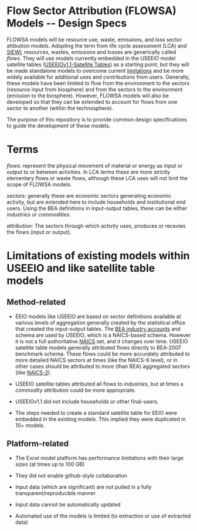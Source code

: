 # Flow Sector Attribution (FLOWSA) Models -- Design Specs

FLOWSA models will be resource use, waste, emissions, and loss sector attibution models. Adopting the term from
life cycle assessment (LCA) and [StEWI](https://github.com/USEPA/standardizedinventories), resources, wastes,
 emissions and losses are generically called _flows_. They will use models currently embedded in the USEEIO model
satellite tables ([USEEIOv1.1-Satellite Tables](https://catalog.data.gov/dataset/useeiov1-1-satellite-tables)) as a starting point,
 but they will be made standalone models to overcome current [limitations](#limitations-of-existing-models-within-useeio-and-like-satellite-table-models) and be more widely available for additional uses and
 contributions from users. Generally, these models have been limited to flow from the environment to the sectors (resource input from biosphere)
   and from the sectors to the environment (emission to the biosphere). However, FLOWSA models will also be developed so that they can be extended
 to account for flows from one sector to another (within the technosphere).

The purpose of this repository is to provide common design specifications to guide the
development of these models.

# Terms
_flows_: represent the physical movement of material or energy as input or output to or between activities.
In LCA terms these are more strictly elementary flows or waste flows, although these LCA uses will not limit the scope of FLOWSA models.

_sectors_: generally these are economic sectors generating economic activity, but are extended
here to include households and institutional end users. Using the BEA definitions in input-output
tables, these can be either _industries_ or _commodities_.

_attribution_: The sectors through which activity uses, produces or recevies the flows (input or output).

# Limitations of existing models within USEEIO and like satellite table models

## Method-related
- EEIO models like USEEIO are based on sector definitions available at various levels of aggregation generally
 created by the statistical office that created the input-output tables. The [BEA industry accounts](https://www.bea.gov/resources/methodologies/industry-primer) and schema are used by USEEIO,
  which is a NAICS-based schema. However it is not a full authoritative [NAICS](https://www.census.gov/eos/www/naics/index.html) set, and it changes over time. USEEIO satellite table models
 generally attributed flows directly to BEA-2007 benchmark schema. These flows could be more accurately attributed
 to more detailed NAICS sectors at times (like the NAICS-6 level), or in other cases should be attributed to more (than BEA)
  aggregated sectors (like [NAICS-2](https://www.census.gov/cgi-bin/sssd/naics/naicsrch?chart=2017)).

- USEEIO satellite tables attributed all flows to _industries_, but at times a _commodity_ attribution could be more appropriate.

- USEEIOv1.1 did not include households or other final-users.

- The steps needed to create a standard satellite table for EEIO were embedded in the existing models. This implied they were duplicated in 10+ models.

## Platform-related
- The Excel model platform has performance limitations with their large sizes (at times up to 100 GB)

- They did not enable github-style collaboration

- Input data (which are significant) are not pulled in a fully transparent/reproducible manner

- Input data cannot be automatically updated

- Automated use of the models is limited (to extraction or use of extracted data)




